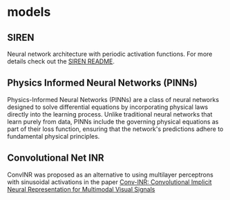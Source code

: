 # models

## SIREN
Neural network architecture with periodic activation functions. For more details check out the [SIREN README](models/SIREN/README.md).

## Physics Informed Neural Networks (PINNs)

Physics-Informed Neural Networks (PINNs) are a class of neural networks designed to solve differential equations by incorporating physical laws directly into the learning process. Unlike traditional neural networks that learn purely from data, PINNs include the governing physical equations as part of their loss function, ensuring that the network's predictions adhere to fundamental physical principles.

## Convolutional Net INR

ConvINR was proposed as an alternative to using multilayer perceptrons with sinusoidal activations in the paper [Conv-INR: Convolutional Implicit Neural Representation for Multimodal Visual Signals
](https://arxiv.org/abs/2406.04249)